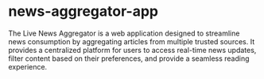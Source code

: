 # news-aggregator-app
The Live News Aggregator is a web application designed to streamline news consumption by aggregating articles from multiple trusted sources. It provides a centralized platform for users to access real-time news updates, filter content based on their preferences, and provide a seamless reading experience.
